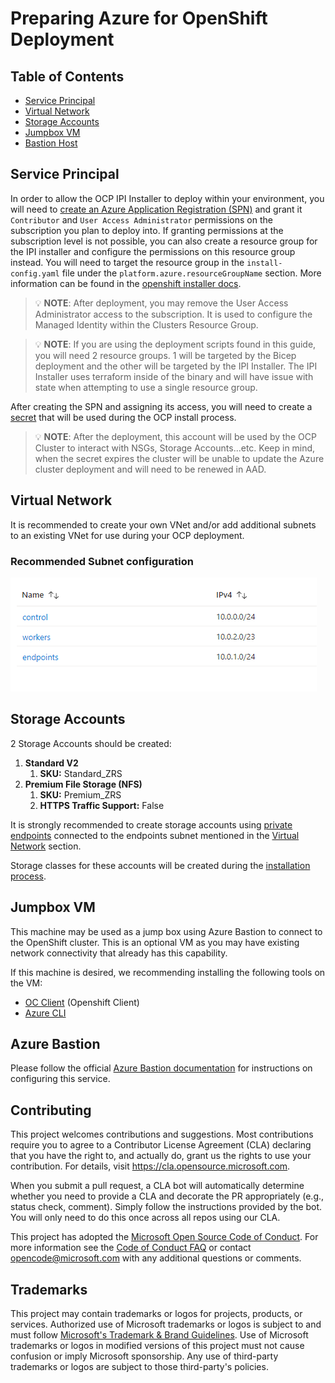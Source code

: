 # Preparing Azure for OpenShift Deployment

## Table of Contents

* [Service Principal](#service-principal)
* [Virtual Network](#virtual-network)
* [Storage Accounts](#storage-accounts)
* [Jumpbox VM](#jumpbox-vm)
* [Bastion Host](#bastion-host)


## Service Principal

In order to allow the OCP IPI Installer to deploy within your environment, you will need to [create an Azure Application Registration (SPN)](https://docs.microsoft.com/en-us/azure/active-directory/develop/howto-create-service-principal-portal) and grant it `Contributor` and `User Access Administrator` permissions on the subscription you plan to deploy into. If granting permissions at the subscription level is not possible, you can also create a resource group for the IPI installer and configure the permissions on this resource group instead. You will need to target the resource group in the `install-config.yaml` file under the `platform.azure.resourceGroupName` section. More information can be found in the [openshift installer docs](https://docs.openshift.com/container-platform/4.8/installing/installing_azure/installing-azure-customizations.html#installation-configuration-parameters-additional-azure_installing-azure-customizations).

> 💡 **NOTE**: After deployment, you may remove the User Access Administrator access to the subscription. It is used to configure the Managed Identity within the Clusters Resource Group.

> 💡 **NOTE**: If you are using the deployment scripts found in this guide, you will need 2 resource groups. 1 will be targeted by the Bicep deployment and the other will be targeted by the IPI Installer. The IPI Installer uses terraform inside of the binary and will have issue with state when attempting to use a single resource group.

After creating the SPN and assigning its access, you will need to create a [secret](https://docs.microsoft.com/en-us/azure/active-directory/develop/howto-create-service-principal-portal#option-2-create-a-new-application-secret) that will be used during the OCP install process.

> 💡 **NOTE**: After the deployment, this account will be used by the OCP Cluster to interact with NSGs, Storage Accounts...etc. Keep in mind, when the secret expires the cluster will be unable to update the Azure cluster deployment and will need to be renewed in AAD.

## Virtual Network

It is recommended to create your own VNet and/or add additional subnets to an existing VNet for use during your OCP deployment.

### Recommended Subnet configuration

![VNet Subnets](../images/subnets.png)


## Storage Accounts

2 Storage Accounts should be created:

1. **Standard V2**
    1. **SKU:** Standard_ZRS
1. **Premium File Storage (NFS)**
    1. **SKU:** Premium_ZRS
    1. **HTTPS Traffic Support:** False

It is strongly recommended to create storage accounts using [private endpoints](https://docs.microsoft.com/en-us/azure/storage/common/storage-private-endpoints) connected to the endpoints subnet mentioned in the [Virtual Network](#virtual-network) section.

Storage classes for these accounts will be created during the [installation process](../../README.md#azure-files-csi-drivers).

## Jumpbox VM

This machine may be used as a jump box using Azure Bastion to connect to the OpenShift cluster. This is an optional VM as you may have existing network connectivity that already has this capability.

If this machine is desired, we recommending installing the following tools on the VM:

* [OC Client](https://mirror.openshift.com/pub/openshift-v4/clients/ocp/) (Openshift Client)
* [Azure CLI](https://docs.microsoft.com/en-us/cli/azure/install-azure-cli)

## Azure Bastion

Please follow the official [Azure Bastion documentation](https://docs.microsoft.com/en-us/azure/bastion/tutorial-create-host-portal) for instructions on configuring this service.

## Contributing

This project welcomes contributions and suggestions.  Most contributions require you to agree to a
Contributor License Agreement (CLA) declaring that you have the right to, and actually do, grant us
the rights to use your contribution. For details, visit https://cla.opensource.microsoft.com.

When you submit a pull request, a CLA bot will automatically determine whether you need to provide
a CLA and decorate the PR appropriately (e.g., status check, comment). Simply follow the instructions
provided by the bot. You will only need to do this once across all repos using our CLA.

This project has adopted the [Microsoft Open Source Code of Conduct](https://opensource.microsoft.com/codeofconduct/).
For more information see the [Code of Conduct FAQ](https://opensource.microsoft.com/codeofconduct/faq/) or
contact [opencode@microsoft.com](mailto:opencode@microsoft.com) with any additional questions or comments.

## Trademarks

This project may contain trademarks or logos for projects, products, or services. Authorized use of Microsoft 
trademarks or logos is subject to and must follow 
[Microsoft's Trademark & Brand Guidelines](https://www.microsoft.com/en-us/legal/intellectualproperty/trademarks).
Use of Microsoft trademarks or logos in modified versions of this project must not cause confusion or imply Microsoft sponsorship.
Any use of third-party trademarks or logos are subject to those third-party's policies.
